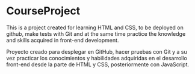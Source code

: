 # CourseProject
This is a project created for learning HTML and CSS, to be deployed on github, make tests
with Git and at the same time practice the knowledge and skills acquired in front-end
development.




Proyecto creado para desplegar en GitHub, hacer pruebas con Git y a su vez practicar
los conocimientos y habilidades adquiridas en el desarrollo front-end desde la parte
de HTML y CSS, posteriormente con JavaScript.
